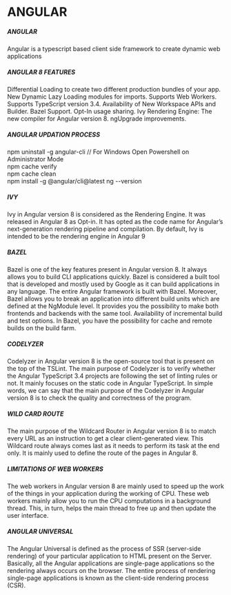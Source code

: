 # ANGULAR

##### ANGULAR
Angular is a typescript based client side framework to create dynamic web applications


##### ANGULAR 8 FEATURES
Differential Loading to create two different production bundles of your app.
New Dynamic Lazy Loading modules for imports.
Supports Web Workers.
Supports TypeScript version 3.4.
Availability of New Workspace APIs and Builder.
Bazel Support.
Opt-In usage sharing.
Ivy Rendering Engine: The new compiler for Angular version 8.
ngUpgrade improvements.

##### ANGULAR UPDATION PROCESS
npm uninstall -g angular-cli // For Windows Open Powershell on Administrator Mode    
npm cache verify   
npm cache clean    
npm install -g @angular/cli@latest 
ng --version 

##### IVY
Ivy in Angular version 8 is considered as the Rendering Engine. It was released in Angular 8 as Opt-in. 
It has opted as the code name for Angular’s next-generation rendering pipeline and compilation. By default, Ivy is intended to be the rendering engine in Angular 9

##### BAZEL
Bazel is one of the key features present in Angular version 8. It always allows you to build CLI applications quickly. 
Bazel is considered a built tool that is developed and mostly used by Google as it can build applications in any language. 
The entire Angular framework is built with Bazel. Moreover, Bazel allows you to break an application into different build units which are defined at the NgModule level.
It provides you the possibility to make both frontends and backends with the same tool.
Availability of incremental build and test options.
In Bazel, you have the possibility for cache and remote builds on the build farm.

##### CODELYZER
Codelyzer in Angular version 8 is the open-source tool that is present on the top of the TSLint. 
The main purpose of Codelyzer is to verify whether the Angular TypeScript 3.4 projects are following the set of linting rules or not. 
It mainly focuses on the static code in Angular TypeScript. 
In simple words, we can say that the main purpose of the Codelyzer in Angular version 8 is to check the quality and correctness of the program.


##### WILD CARD ROUTE
The main purpose of the Wildcard Router in Angular version 8 is to match every URL as an instruction to get a clear client-generated view. 
This Wildcard route always comes last as it needs to perform its task at the end only. It is mainly used to define the route of the pages in Angular 8.

##### LIMITATIONS OF WEB WORKERS
The web workers in Angular version 8 are mainly used to speed up the work of the things in your application during the working of CPU. 
These web workers mainly allow you to run the CPU computations in a background thread. This, in turn, helps the main thread to free up and then update the user interface.

##### ANGULAR UNIVERSAL
The Angular Universal is defined as the process of SSR (server-side rendering) of your particular application to HTML present on the Server. 
Basically, all the Angular applications are single-page applications so the rendering always occurs on the browser. 
The entire process of rendering single-page applications is known as the client-side rendering process (CSR).
